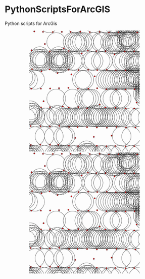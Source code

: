 # PythonScriptsForArcGIS
Python scripts for ArcGis
<p align="center">
  <img src="https://github.com/alexrnov/PythonScriptsForArcGIS/blob/master/pointsDensity.jpg" width="350" title="hover text">
  <img src="https://github.com/alexrnov/PythonScriptsForArcGIS/blob/master/pointsDensity.jpg" width="350" alt="accessibility text">
</p>

